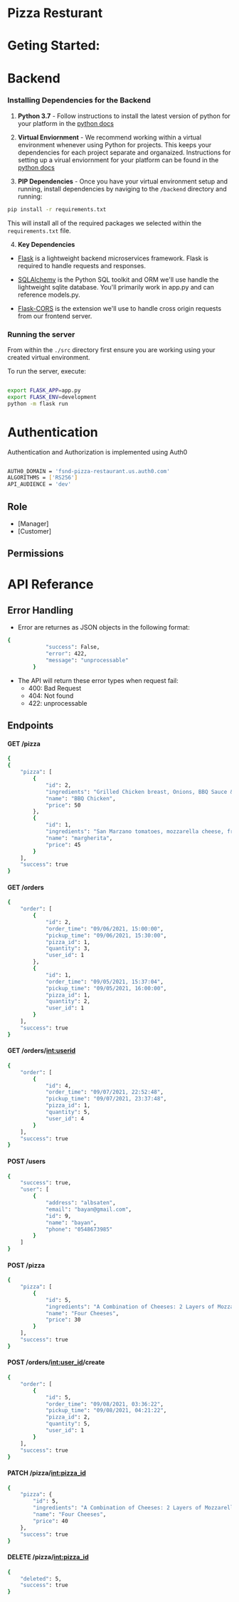 # Pizza Resturant

# Geting Started: 

# Backend
### Installing Dependencies for the Backend

1. **Python 3.7** - Follow instructions to install the latest version of python for your platform in the [python docs](https://docs.python.org/3/using/unix.html#getting-and-installing-the-latest-version-of-python)


2. **Virtual Enviornment** - We recommend working within a virtual environment whenever using Python for projects. This keeps your dependencies for each project separate and organaized. Instructions for setting up a virual enviornment for your platform can be found in the [python docs](https://packaging.python.org/guides/installing-using-pip-and-virtual-environments/)


3. **PIP Dependencies** - Once you have your virtual environment setup and running, install dependencies by naviging to the `/backend` directory and running:
```bash
pip install -r requirements.txt
```
This will install all of the required packages we selected within the `requirements.txt` file.

4. **Key Dependencies**
 - [Flask](http://flask.pocoo.org/)  is a lightweight backend microservices framework. Flask is required to handle requests and responses.

 - [SQLAlchemy](https://www.sqlalchemy.org/) is the Python SQL toolkit and ORM we'll use handle the lightweight sqlite database. You'll primarily work in app.py and can reference models.py. 

 - [Flask-CORS](https://flask-cors.readthedocs.io/en/latest/#) is the extension we'll use to handle cross origin requests from our frontend server. 


### Running the server

From within the `./src` directory first ensure you are working using your created virtual environment.

To run the server, execute:

```bash

export FLASK_APP=app.py
export FLASK_ENV=development 
python -m flask run

```
# Authentication
Authentication and Authorization is implemented using Auth0 
```bash

AUTH0_DOMAIN = 'fsnd-pizza-restaurant.us.auth0.com'
ALGORITHMS = ['RS256']
API_AUDIENCE = 'dev'

```
## Role
- [Manager]
- [Customer]
## Permissions

# API Referance 
## Error Handling
- Error are returnes as JSON objects in the following format:
```bash
{
            "success": False,
            "error": 422,
            "message": "unprocessable"
        }
```
- The API will return these error types when request fail: 
   - 400: Bad Request
   - 404: Not found
   - 422: unprocessable

## Endpoints 
#### GET /pizza

```bash
{
{
    "pizza": [
        {
            "id": 2,
            "ingredients": "Grilled Chicken breast, Onions, BBQ Sauce & Mozzarella",
            "name": "BBQ Chicken",
            "price": 50
        },
        {
            "id": 1,
            "ingredients": "San Marzano tomatoes, mozzarella cheese, fresh basil, salt",
            "name": "margherita",
            "price": 45
        }
    ],
    "success": true
}

```
#### GET /orders
```bash
{
    "order": [
        {
            "id": 2,
            "order_time": "09/06/2021, 15:00:00",
            "pickup_time": "09/06/2021, 15:30:00",
            "pizza_id": 1,
            "quantity": 3,
            "user_id": 1
        },
        {
            "id": 1,
            "order_time": "09/05/2021, 15:37:04",
            "pickup_time": "09/05/2021, 16:00:00",
            "pizza_id": 1,
            "quantity": 2,
            "user_id": 1
        }
    ],
    "success": true
}

```
#### GET /orders/<int:userid>
```bash
{
    "order": [
        {
            "id": 4,
            "order_time": "09/07/2021, 22:52:48",
            "pickup_time": "09/07/2021, 23:37:48",
            "pizza_id": 1,
            "quantity": 5,
            "user_id": 4
        }
    ],
    "success": true
}
```
#### POST /users
```bash
{
    "success": true,
    "user": [
        {
            "address": "albsaten",
            "email": "bayan@gmail.com",
            "id": 9,
            "name": "bayan",
            "phone": "0548673985"
        }
    ]
}
```

#### POST /pizza
```bash
{
    "pizza": [
        {
            "id": 5,
            "ingredients": "A Combination of Cheeses: 2 Layers of Mozzarella, Feta, American cheese, Oregano & Signature Tomato Sauce",
            "name": "Four Cheeses",
            "price": 30
        }
    ],
    "success": true
}
```

#### POST /orders/<int:user_id>/create
```bash
{
    "order": [
        {
            "id": 5,
            "order_time": "09/08/2021, 03:36:22",
            "pickup_time": "09/08/2021, 04:21:22",
            "pizza_id": 2,
            "quantity": 5,
            "user_id": 1
        }
    ],
    "success": true
}
```
#### PATCH /pizza/<int:pizza_id>
```bash
{
    "pizza": {
        "id": 5,
        "ingredients": "A Combination of Cheeses: 2 Layers of Mozzarella, Feta, American cheese, Oregano & Signature Tomato Sauce",
        "name": "Four Cheeses",
        "price": 40
    },
    "success": true
}
```
#### DELETE /pizza/<int:pizza_id>
```bash
{
    "deleted": 5,
    "success": true
}
```

